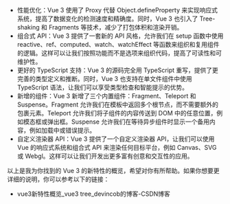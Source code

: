 - 性能优化：Vue 3 使用了 Proxy 代替 Object.defineProperty 来实现响应式系统，提高了数据变化的检测速度和精确度。同时，Vue 3 也引入了 Tree-shaking 和 Fragments 等技术，减少了打包体积和渲染开销。
- 组合式 API：Vue 3 提供了一套新的 API 风格，允许我们在 setup 函数中使用 reactive、ref、computed、watch、watchEffect 等函数来组织和复用组件的逻辑。这样可以让我们按照功能而不是选项来组织代码，提高了可读性和可维护性。
- 更好的 TypeScript 支持：Vue 3 的源码完全用 TypeScript 重写，提供了更完善的类型定义和推断。同时，Vue 3 也支持在单文件组件中使用 TypeScript 语法，让我们可以享受类型检查和智能提示的优势。
- 新增的组件：Vue 3 新增了三个内置组件：Fragment、Teleport 和 Suspense。Fragment 允许我们在模板中返回多个根节点，而不需要额外的包裹元素。Teleport 允许我们将子组件的内容传送到 DOM 中的任意位置，例如模态框或弹出框。Suspense 允许我们在等待异步组件时显示一个备用内容，例如加载中或错误提示。
- 自定义渲染器 API：Vue 3 提供了一个自定义渲染器 API，让我们可以使用 Vue 的响应式系统和组合式 API 来渲染任何目标平台，例如 Canvas、SVG 或 Webgl。这样可以让我们开发出更多富有创意和交互性的应用。

以上是我为你找到的 Vue 3 的新特性的概览，希望对你有所帮助。如果你想要更详细的说明，你可以参考以下的链接：

- vue3新特性概览_vue3 tree_devincob的博客-CSDN博客